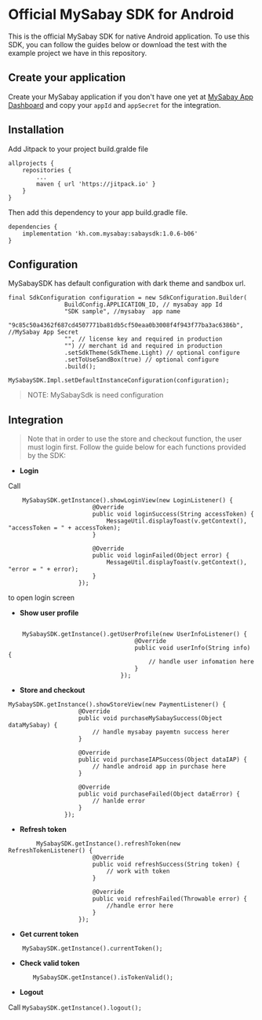 # Official MySabay SDK for Android

This is the official MySabay SDK for native Android application. To use this SDK, you can follow the guides below or download the test with the example project we have in this repository.

## Create your application

Create your MySabay application if you don't have one yet at [MySabay App Dashboard](https://kh.mysabay.com:8443/index.html) and copy your `appId` 
and `appSecret` for the integration.

## Installation

Add Jitpack to your project build.gralde file

```
allprojects {
    repositories {
        ...
        maven { url 'https://jitpack.io' }
    }
}
```

Then add this dependency to your app build.gradle file.

```
dependencies {
    implementation 'kh.com.mysabay:sabaysdk:1.0.6-b06'
}
```

## Configuration

MySabaySDK has default configuration with dark theme and sandbox url.

```
final SdkConfiguration configuration = new SdkConfiguration.Builder(
                BuildConfig.APPLICATION_ID, // mysabay app Id
                "SDK sample", //mysabay  app name
                "9c85c50a4362f687cd4507771ba81db5cf50eaa0b3008f4f943f77ba3ac6386b", //MySabay App Secret
                "", // license key and required in production
                "") // merchant id and required in production
                .setSdkTheme(SdkTheme.Light) // optional configure
                .setToUseSandBox(true) // optional configure
                .build();
        MySabaySDK.Impl.setDefaultInstanceConfiguration(configuration);
```
> NOTE: MySabaySdk is need configuration

## Integration

> Note that in order to use the store and checkout function, the user must login first.
> Follow the guide below for each functions provided by the SDK:

*  **Login**

Call 

```
    MySabaySDK.getInstance().showLoginView(new LoginListener() {
                        @Override
                        public void loginSuccess(String accessToken) {
                            MessageUtil.displayToast(v.getContext(), "accessToken = " + accessToken);
                        }
    
                        @Override
                        public void loginFailed(Object error) {
                            MessageUtil.displayToast(v.getContext(), "error = " + error);
                        }
                    });
``` 
to open login screen

* **Show user profile**

```android

    MySabaySDK.getInstance().getUserProfile(new UserInfoListener() {
                                    @Override
                                    public void userInfo(String info) {
                                        // handle user infomation here
                                    }
                                });
```

* **Store and checkout**

```
MySabaySDK.getInstance().showStoreView(new PaymentListener() {
                    @Override
                    public void purchaseMySabaySuccess(Object dataMySabay) {
                        // handle mysabay payemtn success herer
                    }

                    @Override
                    public void purchaseIAPSuccess(Object dataIAP) {
                        // handle android app in purchase here
                    }

                    @Override
                    public void purchaseFailed(Object dataError) {
                        // hanlde error
                    }
                });
```

* **Refresh token** 

```
        MySabaySDK.getInstance().refreshToken(new RefreshTokenListener() {
                        @Override
                        public void refreshSuccess(String token) {
                            // work with token
                        }

                        @Override
                        public void refreshFailed(Throwable error) {
                            //handle error here
                        }
                    });
```

* **Get current token**

```
    MySabaySDK.getInstance().currentToken();
```

* **Check valid token**

```
       MySabaySDK.getInstance().isTokenValid();

```

* **Logout**

Call ```MySabaySDK.getInstance().logout();```
